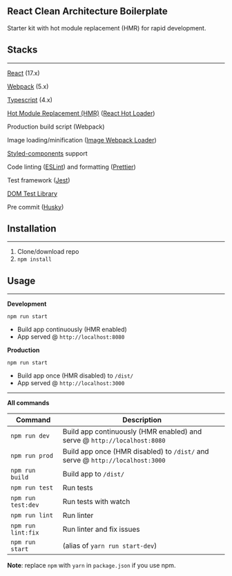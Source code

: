 ## React Clean Architecture Boilerplate

Starter kit with hot module replacement (HMR) for rapid development.

## Stacks

---

[React](https://facebook.github.io/react/) (17.x)

[Webpack](https://webpack.js.org/) (5.x)

[Typescript](https://www.typescriptlang.org/) (4.x)

[Hot Module Replacement (HMR)](https://webpack.js.org/concepts/hot-module-replacement/) ([React Hot Loader](https://github.com/gaearon/react-hot-loader))

Production build script (Webpack)

Image loading/minification ([Image Webpack Loader](https://github.com/tcoopman/image-webpack-loader))

[Styled-components](https://styled-components.com/docs/) support

Code linting ([ESLint](https://github.com/eslint/eslint)) and formatting ([Prettier](https://github.com/prettier/prettier))

Test framework ([Jest](https://facebook.github.io/jest/))

[DOM Test Library](https://testing-library.com/docs/)

Pre commit ([Husky](https://typicode.github.io/husky/#/))

## Installation

---

1. Clone/download repo
2. `npm install`

## Usage

---

**Development**

`npm run start`

- Build app continuously (HMR enabled)
- App served @ `http://localhost:8080`

**Production**

`npm run start`

- Build app once (HMR disabled) to `/dist/`
- App served @ `http://localhost:3000`

---

**All commands**

| Command            | Description                                                                   |
| ------------------ | ----------------------------------------------------------------------------- |
| `npm run dev`      | Build app continuously (HMR enabled) and serve @ `http://localhost:8080`      |
| `npm run prod`     | Build app once (HMR disabled) to `/dist/` and serve @ `http://localhost:3000` |
| `npm run build`    | Build app to `/dist/`                                                         |
| `npm run test`     | Run tests                                                                     |
| `npm run test:dev` | Run tests with watch                                                          |
| `npm run lint`     | Run linter                                                                    |
| `npm run lint:fix` | Run linter and fix issues                                                     |
| `npm run start`    | (alias of `yarn run start-dev`)                                               |

**Note**: replace `npm` with `yarn` in `package.json` if you use npm.
